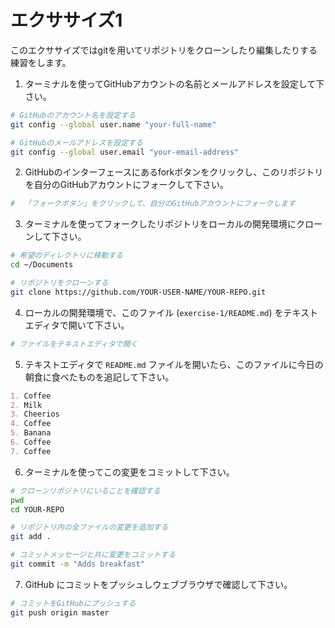 # エクササイズ1

このエクササイズではgitを用いてリポジトリをクローンしたり編集したりする練習をします。

1. ターミナルを使ってGitHubアカウントの名前とメールアドレスを設定して下さい。

```bash
# GitHubのアカウント名を設定する
git config --global user.name "your-full-name"

# GitHubのメールアドレスを設定する
git config --global user.email "your-email-address"
```

2. GitHubのインターフェースにあるforkボタンをクリックし、このリポジトリを自分のGitHubアカウントにフォークして下さい。

```bash
#  「フォークボタン」をクリックして、自分のGitHubアカウントにフォークします
```

3. ターミナルを使ってフォークしたリポジトリをローカルの開発環境にクローンして下さい。

```bash
# 希望のディレクトリに移動する
cd ~/Documents

# リポジトリをクローンする
git clone https://github.com/YOUR-USER-NAME/YOUR-REPO.git
```

4. ローカルの開発環境で、このファイル (`exercise-1/README.md`) をテキストエディタで開いて下さい。

```bash
# ファイルをテキストエディタで開く
```

5. テキストエディタで `README.md` ファイルを開いたら、このファイルに今日の朝食に食べたものを追記して下さい。

```markdown
1. Coffee
2. Milk
3. Cheerios
4. Coffee
5. Banana
6. Coffee
7. Coffee
```

6. ターミナルを使ってこの変更をコミットして下さい。

```bash
# クローンリポジトリにいることを確認する
pwd
cd YOUR-REPO

# リポジトリ内の全ファイルの変更を追加する
git add .

# コミットメッセージと共に変更をコミットする
git commit -m "Adds breakfast"
```

7. GitHub にコミットをプッシュしウェブブラウザで確認して下さい。

```bash
# コミットをGitHubにプッシュする
git push origin master
```
